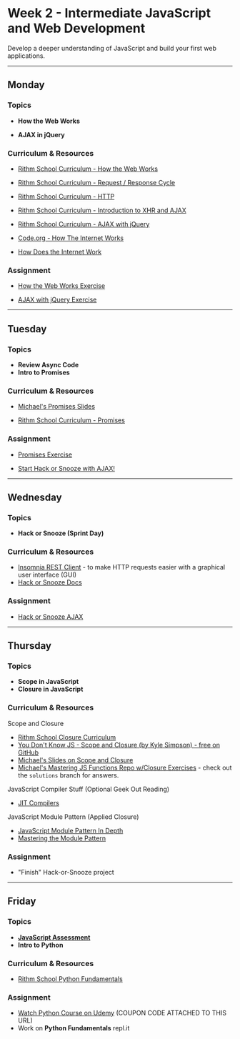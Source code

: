 # Week 2 - Intermediate JavaScript and Web Development

Develop a deeper understanding of JavaScript and build your first web applications.

---

## Monday

### Topics

- **How the Web Works**

- **AJAX in jQuery**

### Curriculum & Resources

- [Rithm School Curriculum - How the Web Works](https://www.rithmschool.com/courses/intermediate-javascript-part-2/how-the-web-works-introduction)

- [Rithm School Curriculum - Request / Response Cycle](https://www.rithmschool.com/courses/intermediate-javascript-part-2/how-the-web-works-request-response-cycle)

- [Rithm School Curriculum - HTTP](https://www.rithmschool.com/courses/intermediate-javascript-part-2/how-the-web-works-http-rest)

- [Rithm School Curriculum - Introduction to XHR and AJAX](https://www.rithmschool.com/courses/intermediate-javascript-part-2/ajax-introduction)

- [Rithm School Curriculum - AJAX with jQuery](https://www.rithmschool.com/courses/intermediate-javascript-part-2/ajax-with-jquery)

- [Code.org - How The Internet Works](https://www.youtube.com/watch?v=Dxcc6ycZ73M&list=PLzdnOPI1iJNfMRZm5DDxco3UdsFegvuB7)

- [How Does the Internet Work](https://web.stanford.edu/class/msande91si/www-spr04/readings/week1/InternetWhitepaper.htm)

### Assignment

- [How the Web Works Exercise](https://www.rithmschool.com/courses/intermediate-javascript-part-2/how-the-web-works-exercises)

- [AJAX with jQuery Exercise](https://www.rithmschool.com/courses/intermediate-javascript-part-2/ajax-exercises)

---

## Tuesday

### Topics

- **Review Async Code**
- **Intro to Promises**

### Curriculum & Resources

- [Michael's Promises Slides](https://slides.com/hueter/promises)

- [Rithm School Curriculum - Promises](https://www.rithmschool.com/courses/advanced-javascript-part-2/javascript-promises)

### Assignment

- [Promises Exercise](https://github.com/rithmschool/promises-exercise)

- [Start Hack or Snooze with AJAX!](https://github.com/rithmschool/hack-or-snooze)

---

## Wednesday

### Topics

- **Hack or Snooze (Sprint Day)**

### Curriculum & Resources

- [Insomnia REST Client](https://insomnia.rest/) - to make HTTP requests easier with a graphical user interface (GUI)
- [Hack or Snooze Docs](https://hackorsnoozeapi.docs.apiary.io/#)

### Assignment

- [Hack or Snooze AJAX](https://github.com/rithmschool/hack-or-snooze/blob/master/readme-ajax.md)

---

## Thursday

### Topics

- **Scope in JavaScript**
- **Closure in JavaScript**

### Curriculum & Resources

Scope and Closure

- [Rithm School Closure Curriculum](https://www.rithmschool.com/courses/intermediate-javascript/javascript-closures)
- [You Don't Know JS - Scope and Closure (by Kyle Simpson) - free on GitHub](https://github.com/getify/You-Dont-Know-JS/tree/master/scope%20%26%20closures)
- [Michael's Slides on Scope and Closure](https://slides.com/hueter/closure#/)
- [Michael's Mastering JS Functions Repo w/Closure Exercises](https://github.com/hueter/mastering-js-functions) - check out the `solutions` branch for answers.

JavaScript Compiler Stuff (Optional Geek Out Reading)

- [JIT Compilers](https://hacks.mozilla.org/2017/02/a-crash-course-in-just-in-time-jit-compilers/)

JavaScript Module Pattern (Applied Closure)

- [JavaScript Module Pattern In Depth](http://www.adequatelygood.com/JavaScript-Module-Pattern-In-Depth.html)
- [Mastering the Module Pattern](https://toddmotto.com/mastering-the-module-pattern/)

### Assignment

- "Finish" Hack-or-Snooze project

---

## Friday

### Topics

- [**JavaScript Assessment**](https://github.com/rithmschool/javascript-assessment)
- **Intro to Python**

### Curriculum & Resources

- [Rithm School Python Fundamentals](https://www.rithmschool.com/courses/python-fundamentals-part-1)

### Assignment

- [Watch Python Course on Udemy](https://www.udemy.com/the-modern-python3-bootcamp/?couponCode=RITHM7) (COUPON CODE ATTACHED TO THIS URL)
- Work on **Python Fundamentals** repl.it
